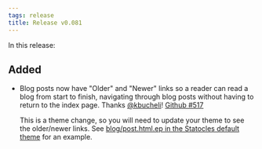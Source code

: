 ```yaml
---
tags: release
title: Release v0.081
---
```


In this release:

## Added

* Blog posts now have "Older" and "Newer" links so a reader can read
  a blog from start to finish, navigating through blog posts without
  having to return to the index page. Thanks
  [@kbucheli](http://github.com/kbucheli)!
  [Github #517](https://github.com/preaction/Statocles/issues/517)

  This is a theme change, so you will need to update your theme to see
  the older/newer links. See [blog/post.html.ep in the Statocles default
  theme](https://v1.metacpan.org/source/PREACTION/Statocles-0.081/share/theme/default/blog/post.html.ep#L39-68)
  for an example.

